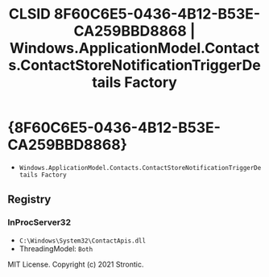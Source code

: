 ﻿---
title: "CLSID 8F60C6E5-0436-4B12-B53E-CA259BBD8868 | Windows.ApplicationModel.Contacts.ContactStoreNotificationTriggerDetails Factory"
excerpt: What is COM-Object CLSID 8F60C6E5-0436-4B12-B53E-CA259BBD8868?
---

# {8F60C6E5-0436-4B12-B53E-CA259BBD8868}

* `Windows.ApplicationModel.Contacts.ContactStoreNotificationTriggerDetails Factory`

## Registry


### InProcServer32

* `C:\Windows\System32\ContactApis.dll`
* ThreadingModel: `Both`

MIT License. Copyright (c) 2021 Strontic.


